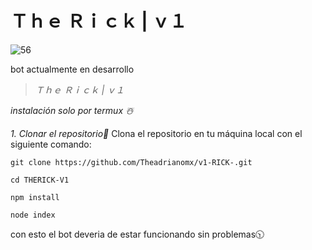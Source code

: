 # **Ｔｈｅ Ｒｉｃｋ | ｖ１**







![56](https://github.com/user-attachments/assets/1f8864fd-6706-4bcc-8983-8cf07f551fba)






bot actualmente en desarrollo 




















> *Ｔｈｅ Ｒｉｃｋ | ｖ１*



_instalación solo por termux ☃️_


*1. Clonar el repositorio📌*
Clona el repositorio en tu máquina local con el siguiente comando:


 ``` 
git clone https://github.com/Theadrianomx/v1-RICK-.git

```

 ```
 cd THERICK-V1

```

```
npm install

 ```

 ```
node index
 ```


con esto el bot deveria de estar funcionando sin problemas🕥
